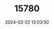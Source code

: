 ---
title: "15780"
category: "Oxyloma kanabense"
draft: false
date: 2024-02-22 13:03:50
languages:
  English: ["Kanab Amber Snail"]
---